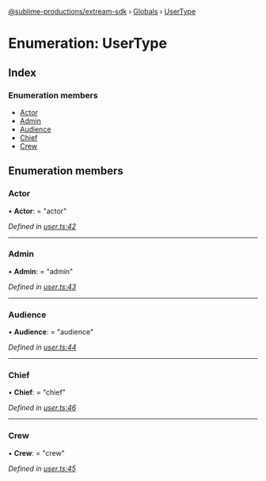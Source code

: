 [@sublime-productions/extream-sdk](../README.md) › [Globals](../globals.md) › [UserType](usertype.md)

# Enumeration: UserType

## Index

### Enumeration members

* [Actor](usertype.md#actor)
* [Admin](usertype.md#admin)
* [Audience](usertype.md#audience)
* [Chief](usertype.md#chief)
* [Crew](usertype.md#crew)

## Enumeration members

###  Actor

• **Actor**: = "actor"

*Defined in [user.ts:42](https://github.com/Extream-SaaS/ex-sdk/blob/9472f23/src/user.ts#L42)*

___

###  Admin

• **Admin**: = "admin"

*Defined in [user.ts:43](https://github.com/Extream-SaaS/ex-sdk/blob/9472f23/src/user.ts#L43)*

___

###  Audience

• **Audience**: = "audience"

*Defined in [user.ts:44](https://github.com/Extream-SaaS/ex-sdk/blob/9472f23/src/user.ts#L44)*

___

###  Chief

• **Chief**: = "chief"

*Defined in [user.ts:46](https://github.com/Extream-SaaS/ex-sdk/blob/9472f23/src/user.ts#L46)*

___

###  Crew

• **Crew**: = "crew"

*Defined in [user.ts:45](https://github.com/Extream-SaaS/ex-sdk/blob/9472f23/src/user.ts#L45)*
